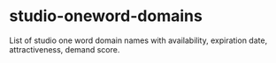 # studio-oneword-domains
List of studio one word domain names with availability, expiration date, attractiveness, demand score.

